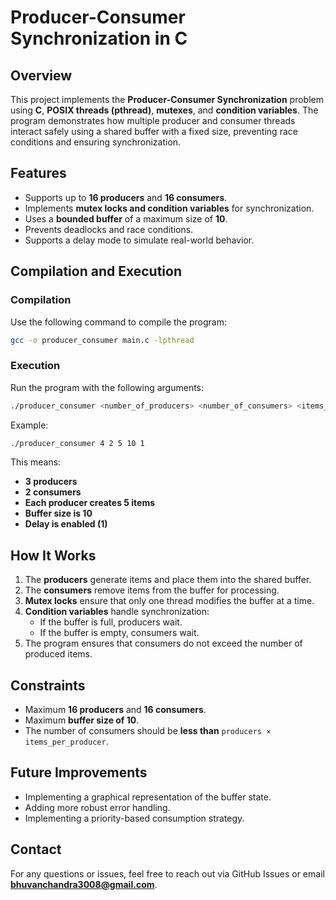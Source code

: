 # Producer-Consumer Synchronization in C

## Overview

This project implements the **Producer-Consumer Synchronization** problem using **C**, **POSIX threads (pthread)**, **mutexes**, and **condition variables**. The program demonstrates how multiple producer and consumer threads interact safely using a shared buffer with a fixed size, preventing race conditions and ensuring synchronization.

## Features

- Supports up to **16 producers** and **16 consumers**.
- Implements **mutex locks and condition variables** for synchronization.
- Uses a **bounded buffer** of a maximum size of **10**.
- Prevents deadlocks and race conditions.
- Supports a delay mode to simulate real-world behavior.

## Compilation and Execution

### Compilation

Use the following command to compile the program:

```sh
gcc -o producer_consumer main.c -lpthread
```

### Execution

Run the program with the following arguments:

```sh
./producer_consumer <number_of_producers> <number_of_consumers> <items_per_producer> <buffer_size> <delay>
```

Example:

```sh
./producer_consumer 4 2 5 10 1
```

This means:

- **3 producers**
- **2 consumers**
- **Each producer creates 5 items**
- **Buffer size is 10**
- **Delay is enabled (1)**

## How It Works

1. The **producers** generate items and place them into the shared buffer.
2. The **consumers** remove items from the buffer for processing.
3. **Mutex locks** ensure that only one thread modifies the buffer at a time.
4. **Condition variables** handle synchronization:
   - If the buffer is full, producers wait.
   - If the buffer is empty, consumers wait.
5. The program ensures that consumers do not exceed the number of produced items.

## Constraints

- Maximum **16 producers** and **16 consumers**.
- Maximum **buffer size of 10**.
- The number of consumers should be **less than** `producers × items_per_producer`.

## Future Improvements

- Implementing a graphical representation of the buffer state.
- Adding more robust error handling.
- Implementing a priority-based consumption strategy.

## Contact

For any questions or issues, feel free to reach out via GitHub Issues or email **[bhuvanchandra3008@gmail.com](mailto:bhuvanchandra3008@gmail.com)**.

